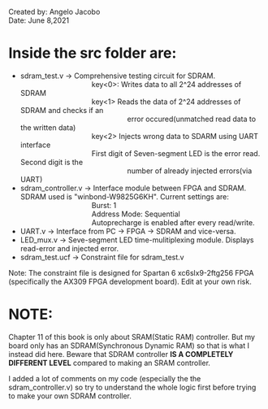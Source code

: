 Created by: Angelo Jacobo   
Date: June 8,2021  

# Inside the src folder are:  
* sdram_test.v -> Comprehensive testing circuit for SDRAM.   
&emsp;&emsp;&emsp;&emsp;&emsp;&emsp;&emsp;&emsp;&emsp;&emsp;key<0>: Writes data to all 2^24 addresses of SDRAM  
&emsp;&emsp;&emsp;&emsp;&emsp;&emsp;&emsp;&emsp;&emsp;&emsp;key<1> Reads the data of 2^24 addresses of SDRAM and checks if an   
&emsp;&emsp;&emsp;&emsp;&emsp;&emsp;&emsp;&emsp;&emsp;&emsp;&emsp;&emsp;&emsp;&emsp;&emsp;error occured(unmatched read data to the written data)  
&emsp;&emsp;&emsp;&emsp;&emsp;&emsp;&emsp;&emsp;&emsp;&emsp;key<2> Injects wrong data to SDARM using UART interface  
&emsp;&emsp;&emsp;&emsp;&emsp;&emsp;&emsp;&emsp;&emsp;&emsp;First digit of Seven-segment LED is the error read. Second digit is the  
&emsp;&emsp;&emsp;&emsp;&emsp;&emsp;&emsp;&emsp;&emsp;&emsp;&emsp;&emsp;&emsp;&emsp;&emsp;number of already injected errors(via UART) 		  
* sdram_controller.v -> Interface module between FPGA and SDRAM. SDRAM used is "winbond-W9825G6KH". Current settings are:  
&emsp;&emsp;&emsp;&emsp;&emsp;&emsp;&emsp;&emsp;&emsp;&emsp;Burst: 1  
&emsp;&emsp;&emsp;&emsp;&emsp;&emsp;&emsp;&emsp;&emsp;&emsp;Address Mode: Sequential  
&emsp;&emsp;&emsp;&emsp;&emsp;&emsp;&emsp;&emsp;&emsp;&emsp;Autoprecharge is enabled after every read/write.  
* UART.v -> Interface from PC -> FPGA -> SDRAM and vice-versa.  
* LED_mux.v -> Seve-segment LED time-mulitiplexing module. Displays read-error and injected error.  
* sdram_test.ucf -> Constraint file for sdram_test.v  

Note: The constraint file is designed for Spartan 6 xc6slx9-2ftg256 FPGA (specifically the AX309 FPGA development board). Edit at your own risk.  


# NOTE: 
Chapter 11 of this book is only about SRAM(Static RAM) controller. But my board only has an SDRAM(Synchronous Dynamic RAM) so that is what
I instead did here. Beware that SDRAM controller **IS A COMPLETELY DIFFERENT LEVEL** compared to making an SRAM controller.    

I added a lot of comments on my code (especially the the sdram_controller.v) so try to understand the whole logic first before trying to make your own SDRAM controller.   
